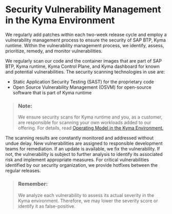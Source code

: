 

# Security Vulnerability Management in the Kyma Environment

We regularly add patches within each two-week release cycle and employ a vulnerability management process to ensure the security of SAP BTP, Kyma runtime. Within the vulnerability management process, we identify, assess, prioritize, remedy, and monitor vulnerabilities.

We regularly scan our code and the container images that are part of SAP BTP, Kyma runtime, Kyma Control Plane, and Kyma dashboard for known and potential vulnerabilities. The security scanning technologies in use are:

-   Static Application Security Testing \(SAST\) for the proprietary code
-   Open Source Vulnerability Management \(OSVM\) for open-source software that is part of Kyma runtime

> ### Note:  
> We ensure security scans for Kyma runtime and you, as a customer, are responsible for scanning your own workloads added to our offering. For details, read [Operating Model in the Kyma Environment.](operating-model-in-the-kyma-environment-862b96b.md)

The scanning results are constantly monitored and addressed without undue delay. New vulnerabilities are assigned to responsible development teams for remediation. If an update is available, we fix the vulnerability. If not, the vulnerability is subject to further analysis to identify its associated risk and implement appropriate measures. For critical vulnerabilities identified by our security organization, we provide hotfixes between the regular releases.

> ### Remember:  
> We analyze each vulnerability to assess its actual severity in the Kyma environment. Therefore, we may lower the severity score or identify it as false-positive.

